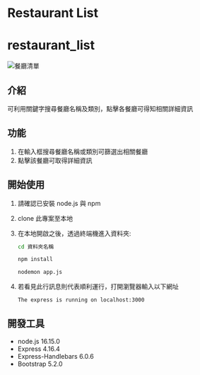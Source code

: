 # Restaurant List
# restaurant_list
![餐廳清單]()
## 介紹
可利用關鍵字搜尋餐廳名稱及類別，點擊各餐廳可得知相關詳細資訊
## 功能
1. 在輸入框搜尋餐廳名稱或類別可篩選出相關餐廳
2. 點擊該餐廳可取得詳細資訊
## 開始使用
1. 請確認已安裝 node.js 與 npm
2. clone 此專案至本地
3. 在本地開啟之後，透過終端機進入資料夾:

   ```bash
   cd 資料夾名稱
   ```

   ```bash
   npm install
   ```

   ```bash
   nodemon app.js
   ```

4. 若看見此行訊息則代表順利運行，打開瀏覽器輸入以下網址

   ```bash
   The express is running on localhost:3000
   ```

## 開發工具
- node.js 16.15.0
- Express 4.16.4
- Express-Handlebars 6.0.6
- Bootstrap 5.2.0

